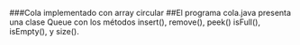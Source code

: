 ###Cola implementado con array circular
##El programa cola.java presenta una clase Queue con los métodos insert(), remove(), peek()
isFull(), isEmpty(), y size().